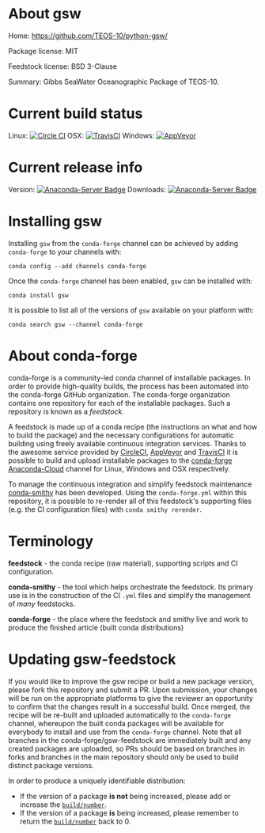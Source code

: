 About gsw
=========

Home: https://github.com/TEOS-10/python-gsw/

Package license: MIT

Feedstock license: BSD 3-Clause

Summary: Gibbs SeaWater Oceanographic Package of TEOS-10.



Current build status
====================

Linux: [![Circle CI](https://circleci.com/gh/conda-forge/gsw-feedstock.svg?style=shield)](https://circleci.com/gh/conda-forge/gsw-feedstock)
OSX: [![TravisCI](https://travis-ci.org/conda-forge/gsw-feedstock.svg?branch=master)](https://travis-ci.org/conda-forge/gsw-feedstock)
Windows: [![AppVeyor](https://ci.appveyor.com/api/projects/status/github/conda-forge/gsw-feedstock?svg=True)](https://ci.appveyor.com/project/conda-forge/gsw-feedstock/branch/master)

Current release info
====================
Version: [![Anaconda-Server Badge](https://anaconda.org/conda-forge/gsw/badges/version.svg)](https://anaconda.org/conda-forge/gsw)
Downloads: [![Anaconda-Server Badge](https://anaconda.org/conda-forge/gsw/badges/downloads.svg)](https://anaconda.org/conda-forge/gsw)

Installing gsw
==============

Installing `gsw` from the `conda-forge` channel can be achieved by adding `conda-forge` to your channels with:

```
conda config --add channels conda-forge
```

Once the `conda-forge` channel has been enabled, `gsw` can be installed with:

```
conda install gsw
```

It is possible to list all of the versions of `gsw` available on your platform with:

```
conda search gsw --channel conda-forge
```


About conda-forge
=================

conda-forge is a community-led conda channel of installable packages.
In order to provide high-quality builds, the process has been automated into the
conda-forge GitHub organization. The conda-forge organization contains one repository
for each of the installable packages. Such a repository is known as a *feedstock*.

A feedstock is made up of a conda recipe (the instructions on what and how to build
the package) and the necessary configurations for automatic building using freely
available continuous integration services. Thanks to the awesome service provided by
[CircleCI](https://circleci.com/), [AppVeyor](http://www.appveyor.com/)
and [TravisCI](https://travis-ci.org/) it is possible to build and upload installable
packages to the [conda-forge](https://anaconda.org/conda-forge)
[Anaconda-Cloud](http://docs.anaconda.org/) channel for Linux, Windows and OSX respectively.

To manage the continuous integration and simplify feedstock maintenance
[conda-smithy](http://github.com/conda-forge/conda-smithy) has been developed.
Using the ``conda-forge.yml`` within this repository, it is possible to re-render all of
this feedstock's supporting files (e.g. the CI configuration files) with ``conda smithy rerender``.


Terminology
===========

**feedstock** - the conda recipe (raw material), supporting scripts and CI configuration.

**conda-smithy** - the tool which helps orchestrate the feedstock.
                   Its primary use is in the construction of the CI ``.yml`` files
                   and simplify the management of *many* feedstocks.

**conda-forge** - the place where the feedstock and smithy live and work to
                  produce the finished article (built conda distributions)


Updating gsw-feedstock
======================

If you would like to improve the gsw recipe or build a new
package version, please fork this repository and submit a PR. Upon submission,
your changes will be run on the appropriate platforms to give the reviewer an
opportunity to confirm that the changes result in a successful build. Once
merged, the recipe will be re-built and uploaded automatically to the
`conda-forge` channel, whereupon the built conda packages will be available for
everybody to install and use from the `conda-forge` channel.
Note that all branches in the conda-forge/gsw-feedstock are
immediately built and any created packages are uploaded, so PRs should be based
on branches in forks and branches in the main repository should only be used to
build distinct package versions.

In order to produce a uniquely identifiable distribution:
 * If the version of a package **is not** being increased, please add or increase
   the [``build/number``](http://conda.pydata.org/docs/building/meta-yaml.html#build-number-and-string).
 * If the version of a package **is** being increased, please remember to return
   the [``build/number``](http://conda.pydata.org/docs/building/meta-yaml.html#build-number-and-string)
   back to 0.
